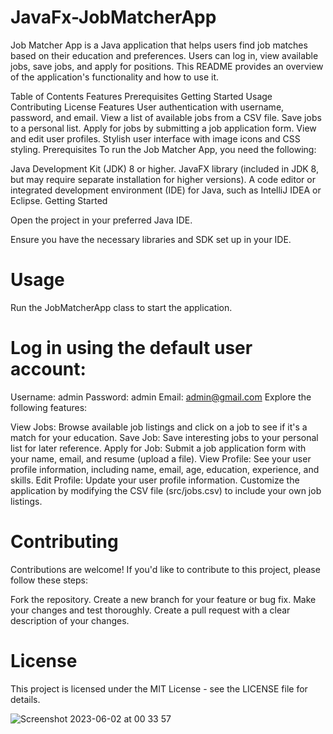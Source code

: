 # JavaFx-JobMatcherApp
Job Matcher App is a Java application that helps users find job matches based on their education and preferences. Users can log in, view available jobs, save jobs, and apply for positions. This README provides an overview of the application's functionality and how to use it.

Table of Contents
 Features
Prerequisites
Getting Started
Usage
Contributing
License
Features
User authentication with username, password, and email.
View a list of available jobs from a CSV file.
Save jobs to a personal list.
Apply for jobs by submitting a job application form.
View and edit user profiles.
Stylish user interface with image icons and CSS styling.
Prerequisites
To run the Job Matcher App, you need the following:

Java Development Kit (JDK) 8 or higher.
JavaFX library (included in JDK 8, but may require separate installation for higher versions).
A code editor or integrated development environment (IDE) for Java, such as IntelliJ IDEA or Eclipse.
Getting Started

Open the project in your preferred Java IDE.

Ensure you have the necessary libraries and SDK set up in your IDE.

# Usage
Run the JobMatcherApp class to start the application.

# Log in using the default user account:

Username: admin
Password: admin
Email: admin@gmail.com
Explore the following features:

View Jobs: Browse available job listings and click on a job to see if it's a match for your education.
Save Job: Save interesting jobs to your personal list for later reference.
Apply for Job: Submit a job application form with your name, email, and resume (upload a file).
View Profile: See your user profile information, including name, email, age, education, experience, and skills.
Edit Profile: Update your user profile information.
Customize the application by modifying the CSV file (src/jobs.csv) to include your own job listings.

# Contributing
Contributions are welcome! If you'd like to contribute to this project, please follow these steps:

Fork the repository.
Create a new branch for your feature or bug fix.
Make your changes and test thoroughly.
Create a pull request with a clear description of your changes.
# License
This project is licensed under the MIT License - see the LICENSE file for details.

![Screenshot 2023-06-02 at 00 33 57](https://github.com/bahaseline/JavaFx-JobMatcherApp/assets/117291953/716764dd-2121-407f-beb5-9a101beee328)


